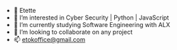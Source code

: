 - 👋 Etette
- 👀 I’m interested in Cyber Security | Python | JavaScript
- 🌱 I’m currently studying Software Engineering with ALX
- 💞️ I’m looking to collaborate on any project
- 📫 etokoffice@gmail.com 

<!---
Etette/Etette is a ✨ special ✨ repository because its `README.md` (this file) appears on your GitHub profile.
You can click the Preview link to take a look at your changes.
--->
